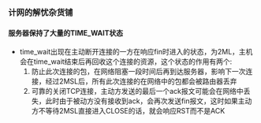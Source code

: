 ### 计网的解忧杂货铺



#### 服务器保持了大量的TIME_WAIT状态

- time_wait出现在主动断开连接的一方在响应fin时进入的状态，为2ML，主机会在time_wait结束后再回收这个连接的资源，这个状态的作用有两个:
  1) 防止此次连接的包，在网络阻塞一段时间后再到达服务器，影响下一次连接，经过2MSL后，所有此次连接的在网络中的包都会被路由器丢弃
  2) 可靠的关闭TCP连接，主动方发送的最后一个ack报文可能会在网络中丢失，此时由于被动方没有接收到ack，会再次发送fin报文，这时如果主动方不等待2MSL直接进入CLOSE的话，就会响应RST而不是ACK

